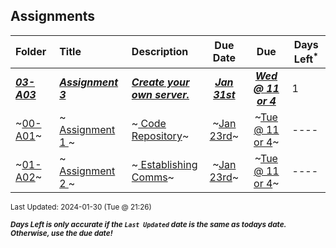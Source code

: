 ## Assignments

| Folder | Title | Description | Due Date | Due | Days Left<sup>*</sup> |
|:------|:------|:------|:-----:|:-----:|-----|
| ***<a href="https://github.com/rugbyprof/4443-5373-Mobile-Apps/tree/master/Assignments/03-A03">03-A03</a>*** | ***<a href="https://github.com/rugbyprof/4443-5373-Mobile-Apps/tree/master/Assignments/03-A03"> Assignment 3 </a>*** | ***<a href="https://github.com/rugbyprof/4443-5373-Mobile-Apps/tree/master/Assignments/03-A03"> Create your own server.</a>*** | ***<a href="https://github.com/rugbyprof/4443-5373-Mobile-Apps/tree/master/Assignments/03-A03">Jan 31st</a>*** | ***<a href="https://github.com/rugbyprof/4443-5373-Mobile-Apps/tree/master/Assignments/03-A03">Wed @ 11 or 4</a>*** | 1 |
| ~<a href="https://github.com/rugbyprof/4443-5373-Mobile-Apps/tree/master/Assignments/00-A01">00-A01</a>~ | ~<a href="https://github.com/rugbyprof/4443-5373-Mobile-Apps/tree/master/Assignments/00-A01"> Assignment 1 </a>~ | ~<a href="https://github.com/rugbyprof/4443-5373-Mobile-Apps/tree/master/Assignments/00-A01"> Code Repository</a>~ | ~<a href="https://github.com/rugbyprof/4443-5373-Mobile-Apps/tree/master/Assignments/00-A01">Jan 23rd</a>~ | ~<a href="https://github.com/rugbyprof/4443-5373-Mobile-Apps/tree/master/Assignments/00-A01">Tue @ 11 or 4</a>~ | ---- |
| ~<a href="https://github.com/rugbyprof/4443-5373-Mobile-Apps/tree/master/Assignments/01-A02">01-A02</a>~ | ~<a href="https://github.com/rugbyprof/4443-5373-Mobile-Apps/tree/master/Assignments/01-A02"> Assignment 2 </a>~ | ~<a href="https://github.com/rugbyprof/4443-5373-Mobile-Apps/tree/master/Assignments/01-A02"> Establishing Comms</a>~ | ~<a href="https://github.com/rugbyprof/4443-5373-Mobile-Apps/tree/master/Assignments/01-A02">Jan 23rd</a>~ | ~<a href="https://github.com/rugbyprof/4443-5373-Mobile-Apps/tree/master/Assignments/01-A02">Tue @ 11 or 4</a>~ | ---- |

<sup>Last Updated: 2024-01-30 (Tue @ 21:26)</sup> 

<sup>***Days Left is only accurate if the `Last Updated` date is the same as todays date. Otherwise, use the due date!***</sup> 